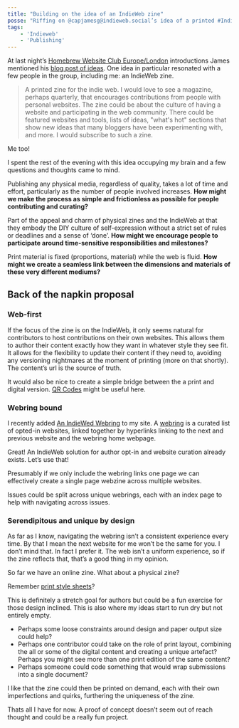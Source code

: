 ```yaml
---
title: "Building on the idea of an IndieWeb zine"
posse: "Riffing on @capjamesg@indieweb.social’s idea of a printed #IndieWeb zine."
tags:
    - 'Indieweb'
    - 'Publishing'
---
```


At last night’s [Homebrew Website Club Europe/London](https://events.indieweb.org/2024/05/homebrew-website-club-europe-london-1UvVxccFFGsb) introductions James mentioned his [blog post of ideas](https://jamesg.blog/2024/05/20/ideas-ii/). One idea in particular resonated with a few people in the group, including me: an IndieWeb zine.

> A printed zine for the indie web. I would love to see a magazine, perhaps quarterly, that encourages contributions from people with personal websites. The zine could be about the culture of having a website and participating in the web community. There could be featured websites and tools, lists of ideas, "what's hot" sections that show new ideas that many bloggers have been experimenting with, and more. I would subscribe to such a zine.

Me too!

I spent the rest of the evening with this idea occupying my brain and a few questions and thoughts came to mind.

Publishing any physical media, regardless of quality, takes a lot of time and effort, particularly as the number of people involved increases. **How might we make the process as simple and frictionless as possible for people contributing and curating?**

Part of the appeal and charm of physical zines and the IndieWeb at that they embody the DIY culture of self-expression without a strict set of rules or deadlines and a sense of ‘done’. **How might we encourage people to participate around time-sensitive responsibilities and milestones?**

Print material is fixed (proportions, material) while the web is fluid. **How might we create a seamless link between the dimensions and materials of these very different mediums?**

## Back of the napkin proposal

### Web-first

If the focus of the zine is on the IndieWeb, it only seems natural for contributors to host contributions on their own websites. This allows them to author their content exactly how they want in whatever style they see fit. It allows for the flexibility to update their content if they need to, avoiding any versioning nightmares at the moment of printing (more on that shortly). The content’s url is the source of truth.

It would also be nice to create a simple bridge between the a print and digital version. [QR Codes](https://deshittify.us/qr-coder/index.html) might be useful here.

### Webring bound

I recently added [An IndieWed Webring](https://xn--sr8hvo.ws/) to my site. A [webring](https://indieweb.org/webring) is a curated list of opted-in websites, linked together by hyperlinks linking to the next and previous website and the webring home webpage.

Great! An IndieWeb solution for author opt-in and website curation already exists. Let’s use that!

Presumably if we only include the webring links one page we can effectively create a single page webzine across multiple websites.

Issues could be split across unique webrings, each with an index page to help with navigating across issues.

### Serendipitous and unique by design

As far as I know, navigating the webring isn’t a consistent experience every time. By that I mean the next website for me won’t be the same for you. I don’t mind that. In fact I prefer it. The web isn’t a uniform experience, so if the zine reflects that, that’s a good thing in my opinion.

So far we have an online zine. What about a physical zine?

Remember [print style sheets](https://developer.mozilla.org/en-US/docs/Web/CSS/CSS_media_queries/Printing)?

This is definitely a stretch goal for authors but could be a fun exercise for those design inclined. This is also where my ideas start to run dry but not entirely empty.

- Perhaps some loose constraints around design and paper output size could help?
- Perhaps one contributor could take on the role of print layout, combining the all or some of the digital content and creating a unique artefact? Perhaps you might see more than one print edition of the same content?
- Perhaps someone could code something that would wrap submissions into a single document?

I like that the zine could then be printed on demand, each with their own imperfections and quirks, furthering the uniqueness of the zine.

Thats all I have for now. A proof of concept doesn’t seem out of reach thought and could be a really fun project.